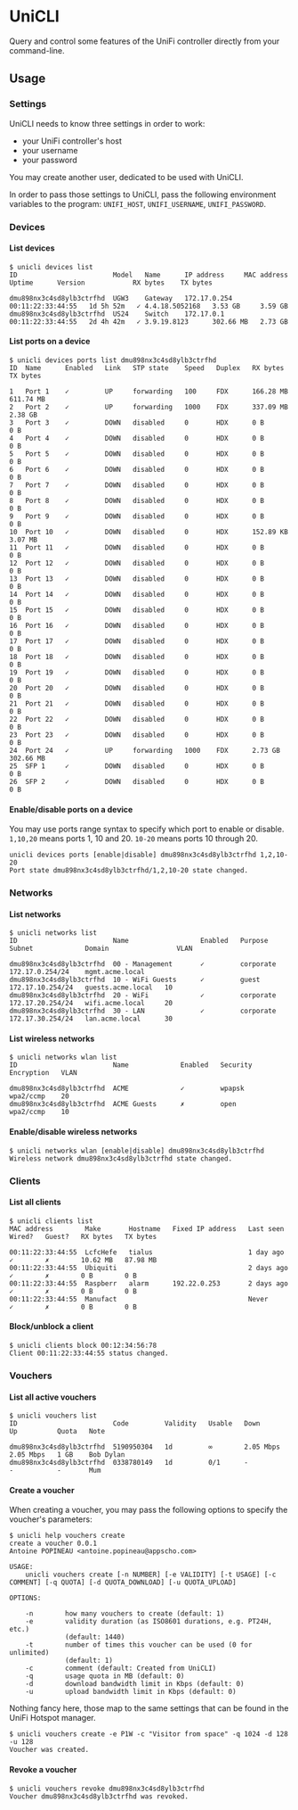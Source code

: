 # UniCLI

Query and control some features of the UniFi controller directly from your command-line.

## Usage

### Settings

UniCLI needs to know three settings in order to work:

 * your UniFi controller's host
 * your username
 * your password

You may create another user, dedicated to be used with UniCLI.

In order to pass those settings to UniCLI, pass the following environment variables to the program: ```UNIFI_HOST```, ```UNIFI_USERNAME```, ```UNIFI_PASSWORD```.

### Devices

#### List devices

```
$ unicli devices list
ID                        Model   Name      IP address     MAC address         Uptime      Version            RX bytes    TX bytes

dmu898nx3c4sd8ylb3ctrfhd  UGW3    Gateway   172.17.0.254   00:11:22:33:44:55   1d 5h 52m   ✓ 4.4.18.5052168   3.53 GB     3.59 GB
dmu898nx3c4sd8ylb3ctrfhd  US24    Switch    172.17.0.1     00:11:22:33:44:55   2d 4h 42m   ✓ 3.9.19.8123      302.66 MB   2.73 GB
```

#### List ports on a device

```
$ unicli devices ports list dmu898nx3c4sd8ylb3ctrfhd
ID  Name      Enabled   Link   STP state    Speed   Duplex   RX bytes    TX bytes

1   Port 1    ✓         UP     forwarding   100     FDX      166.28 MB   611.74 MB
2   Port 2    ✓         UP     forwarding   1000    FDX      337.09 MB   2.38 GB
3   Port 3    ✓         DOWN   disabled     0       HDX      0 B         0 B
4   Port 4    ✓         DOWN   disabled     0       HDX      0 B         0 B
5   Port 5    ✓         DOWN   disabled     0       HDX      0 B         0 B
6   Port 6    ✓         DOWN   disabled     0       HDX      0 B         0 B
7   Port 7    ✓         DOWN   disabled     0       HDX      0 B         0 B
8   Port 8    ✓         DOWN   disabled     0       HDX      0 B         0 B
9   Port 9    ✓         DOWN   disabled     0       HDX      0 B         0 B
10  Port 10   ✓         DOWN   disabled     0       HDX      152.89 KB   3.07 MB
11  Port 11   ✓         DOWN   disabled     0       HDX      0 B         0 B
12  Port 12   ✓         DOWN   disabled     0       HDX      0 B         0 B
13  Port 13   ✓         DOWN   disabled     0       HDX      0 B         0 B
14  Port 14   ✓         DOWN   disabled     0       HDX      0 B         0 B
15  Port 15   ✓         DOWN   disabled     0       HDX      0 B         0 B
16  Port 16   ✓         DOWN   disabled     0       HDX      0 B         0 B
17  Port 17   ✓         DOWN   disabled     0       HDX      0 B         0 B
18  Port 18   ✓         DOWN   disabled     0       HDX      0 B         0 B
19  Port 19   ✓         DOWN   disabled     0       HDX      0 B         0 B
20  Port 20   ✓         DOWN   disabled     0       HDX      0 B         0 B
21  Port 21   ✓         DOWN   disabled     0       HDX      0 B         0 B
22  Port 22   ✓         DOWN   disabled     0       HDX      0 B         0 B
23  Port 23   ✓         DOWN   disabled     0       HDX      0 B         0 B
24  Port 24   ✓         UP     forwarding   1000    FDX      2.73 GB     302.66 MB
25  SFP 1     ✓         DOWN   disabled     0       HDX      0 B         0 B
26  SFP 2     ✓         DOWN   disabled     0       HDX      0 B         0 B
```

#### Enable/disable ports on a device

You may use ports range syntax to specify which port to enable or disable. ```1,10,20``` means ports 1, 10 and 20. ```10-20``` means ports 10 through 20.

```
unicli devices ports [enable|disable] dmu898nx3c4sd8ylb3ctrfhd 1,2,10-20
Port state dmu898nx3c4sd8ylb3ctrfhd/1,2,10-20 state changed.
```

### Networks

#### List networks

```
$ unicli networks list
ID                        Name                  Enabled   Purpose     Subnet             Domain                 VLAN

dmu898nx3c4sd8ylb3ctrfhd  00 - Management       ✓         corporate   172.17.0.254/24    mgmt.acme.local
dmu898nx3c4sd8ylb3ctrfhd  10 - WiFi Guests      ✓         guest       172.17.10.254/24   guests.acme.local   10
dmu898nx3c4sd8ylb3ctrfhd  20 - WiFi             ✓         corporate   172.17.20.254/24   wifi.acme.local     20
dmu898nx3c4sd8ylb3ctrfhd  30 - LAN              ✓         corporate   172.17.30.254/24   lan.acme.local      30
```

#### List wireless networks

```
$ unicli networks wlan list
ID                        Name             Enabled   Security   Encryption   VLAN

dmu898nx3c4sd8ylb3ctrfhd  ACME             ✓         wpapsk     wpa2/ccmp    20
dmu898nx3c4sd8ylb3ctrfhd  ACME Guests      ✗         open       wpa2/ccmp    10
```

#### Enable/disable wireless networks

```
$ unicli networks wlan [enable|disable] dmu898nx3c4sd8ylb3ctrfhd
Wireless network dmu898nx3c4sd8ylb3ctrfhd state changed.
```

### Clients

#### List all clients

```
$ unicli clients list
MAC address        Make       Hostname   Fixed IP address   Last seen    Wired?   Guest?   RX bytes   TX bytes

00:11:22:33:44:55  LcfcHefe   tialus                        1 day ago    ✓        ✗        10.62 MB   87.98 MB
00:11:22:33:44:55  Ubiquiti                                 2 days ago   ✓        ✗        0 B        0 B
00:11:22:33:44:55  Raspberr   alarm      192.22.0.253       2 days ago   ✓        ✗        0 B        0 B
00:11:22:33:44:55  Manufact                                 Never        ✓        ✗        0 B        0 B
```

#### Block/unblock a client

```
$ unicli clients block 00:12:34:56:78
Client 00:11:22:33:44:55 status changed.
```

### Vouchers

#### List all active vouchers

```
$ unicli vouchers list
ID                        Code         Validity   Usable   Down        Up          Quota   Note

dmu898nx3c4sd8ylb3ctrfhd  5190950304   1d         ∞        2.05 Mbps   2.05 Mbps   1 GB    Bob Dylan
dmu898nx3c4sd8ylb3ctrfhd  0338780149   1d         0/1      -           -           -       Mum
```

#### Create a voucher

When creating a voucher, you may pass the following options to specify the voucher's parameters:

```
$ unicli help vouchers create
create a voucher 0.0.1
Antoine POPINEAU <antoine.popineau@appscho.com>

USAGE:
    unicli vouchers create [-n NUMBER] [-e VALIDITY] [-t USAGE] [-c COMMENT] [-q QUOTA] [-d QUOTA_DOWNLOAD] [-u QUOTA_UPLOAD]

OPTIONS:

    -n        how many vouchers to create (default: 1)                          
    -e        validity duration (as ISO8601 durations, e.g. PT24H, etc.)        
              (default: 1440)                                                   
    -t        number of times this voucher can be used (0 for unlimited)        
              (default: 1)                                                      
    -c        comment (default: Created from UniCLI)                            
    -q        usage quota in MB (default: 0)                                    
    -d        download bandwidth limit in Kbps (default: 0)                     
    -u        upload bandwidth limit in Kbps (default: 0)
```

Nothing fancy here, those map to the same settings that can be found in the UniFi Hotspot manager.

```
$ unicli vouchers create -e P1W -c "Visitor from space" -q 1024 -d 128 -u 128
Voucher was created.
```

#### Revoke a voucher

```
$ unicli vouchers revoke dmu898nx3c4sd8ylb3ctrfhd
Voucher dmu898nx3c4sd8ylb3ctrfhd was revoked.
```

